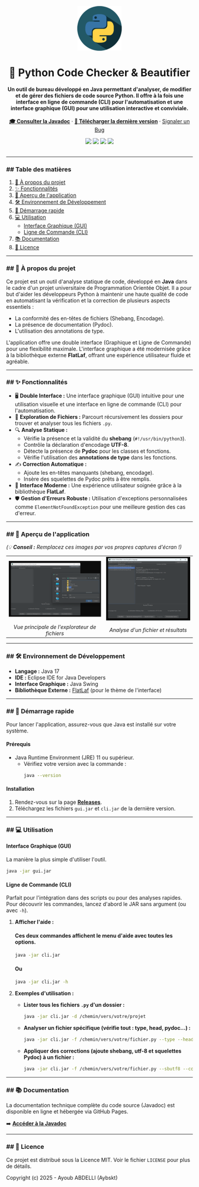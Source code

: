 <div align="center">
  <img src="https://raw.githubusercontent.com/Aybskt/Checker-Beautifier-in-Java-for-python-language/main/assets/logo.png" width="120px" />
  <h1 align="center">🐍 Python Code Checker & Beautifier</h1>
  <p align="center">
    <strong>Un outil de bureau développé en Java permettant d'analyser, de modifier et de gérer des fichiers de code source Python. Il offre à la fois une interface en ligne de commande (CLI) pour l'automatisation et une interface graphique (GUI) pour une utilisation interactive et conviviale.</strong>
    <br />
    <br />
    <a href="https://aybskt.github.io/Checker-Beautifier-in-Java-for-python-language/"><strong>🎓 Consulter la Javadoc</strong></a>
    ·
    <a href="https://github.com/Aybskt/Checker-Beautifier-in-Java-for-python-language/releases"><strong>🚀 Télécharger la dernière version</strong></a>
    ·
    <a href="https://github.com/Aybskt/Checker-Beautifier-in-Java-for-python-language/issues">Signaler un Bug</a>
  </p>
</div>

<div align="center">
  <img src="https://img.shields.io/github/last-commit/Aybskt/Checker-Beautifier-in-Java-for-python-language?style=for-the-badge&logo=github&color=blue" />
  <img src="https://img.shields.io/github/repo-size/Aybskt/Checker-Beautifier-in-Java-for-python-language?style=for-the-badge&logo=github" />
  <img src="https://img.shields.io/github/languages/top/Aybskt/Checker-Beautifier-in-Java-for-python-language?style=for-the-badge&logo=java" />
  <img src="https://img.shields.io/github/license/Aybskt/Checker-Beautifier-in-Java-for-python-language?style=for-the-badge&color=green" />
</div>
<br>

---
### ## Table des matières

1.  [🌟 À propos du projet](#-à-propos-du-projet)
2.  [✨ Fonctionnalités](#-fonctionnalités)
3.  [📸 Aperçu de l'application](#-aperçu-de-lapplication)
4.  [🛠️ Environnement de Développement](#️-environnement-de-développement)
5.  [🚀 Démarrage rapide](#-démarrage-rapide)
6.  [💻 Utilisation](#-utilisation)
    * [Interface Graphique (GUI)](#interface-graphique-gui)
    * [Ligne de Commande (CLI)](#ligne-de-commande-cli)
7.  [📚 Documentation](#-documentation)
8.  [📜 Licence](#-licence)
---
### ## 🌟 À propos du projet

Ce projet est un outil d'analyse statique de code, développé en **Java** dans le cadre d'un projet universitaire de Programmation Orientée Objet. Il a pour but d'aider les développeurs Python à maintenir une haute qualité de code en automatisant la vérification et la correction de plusieurs aspects essentiels :
* La conformité des en-têtes de fichiers (Shebang, Encodage).
* La présence de documentation (Pydoc).
* L'utilisation des annotations de type.

L'application offre une double interface (Graphique et Ligne de Commande) pour une flexibilité maximale. L'interface graphique a été modernisée grâce à la bibliothèque externe **FlatLaf**, offrant une expérience utilisateur fluide et agréable.

---

### ## ✨ Fonctionnalités

* 🖥️ **Double Interface :** Une interface graphique (GUI) intuitive pour une utilisation visuelle et une interface en ligne de commande (CLI) pour l'automatisation.
* 📂 **Exploration de Fichiers :** Parcourt récursivement les dossiers pour trouver et analyser tous les fichiers `.py`.
* 🔍 **Analyse Statique :**
    * Vérifie la présence et la validité du **shebang** (`#!/usr/bin/python3`).
    * Contrôle la déclaration d'encodage **UTF-8**.
    * Détecte la présence de **Pydoc** pour les classes et fonctions.
    * Vérifie l'utilisation des **annotations de type** dans les fonctions.
* ✍️ **Correction Automatique :**
    * Ajoute les en-têtes manquants (shebang, encodage).
    * Insère des squelettes de Pydoc prêts à être remplis.
* 🎨 **Interface Moderne :** Une expérience utilisateur soignée grâce à la bibliothèque **FlatLaf**.
* 🛡️ **Gestion d'Erreurs Robuste :** Utilisation d'exceptions personnalisées comme `ElementNotFoundException` pour une meilleure gestion des cas d'erreur.

---

### ## 📸 Aperçu de l'application

*(💡 **Conseil :** Remplacez ces images par vos propres captures d'écran !)*

<table>
  <tr>
    <td><img src="https://raw.githubusercontent.com/Aybskt/Checker-Beautifier-in-Java-for-python-language/main/assets/img1.png" alt="Vue principale de l'explorateur de fichiers"></td>
    <td><img src="https://raw.githubusercontent.com/Aybskt/Checker-Beautifier-in-Java-for-python-language/main/assets/img2.png" alt="Analyse d'un fichier et résultats"></td>
  </tr>
  <tr>
    <td align="center"><em>Vue principale de l'explorateur de fichiers</em></td>
    <td align="center"><em>Analyse d'un fichier et résultats</em></td>
  </tr>
</table>

---

### ## 🛠️ Environnement de Développement

* **Langage :** Java 17
* **IDE :** Eclipse IDE for Java Developers
* **Interface Graphique :** Java Swing
* **Bibliothèque Externe :** [FlatLaf](https://www.formdev.com/flatlaf/) (pour le thème de l'interface)

---

### ## 🚀 Démarrage rapide

Pour lancer l'application, assurez-vous que Java est installé sur votre système.

#### **Prérequis**
* Java Runtime Environment (JRE) 11 ou supérieur.
    * Vérifiez votre version avec la commande :
        ```sh
        java --version
        ```

#### **Installation**
1.  Rendez-vous sur la page **[Releases](https://github.com/Aybskt/Checker-Beautifier-in-Java-for-python-language/releases)**.
2.  Téléchargez les fichiers `gui.jar` et `cli.jar` de la dernière version.

---

### ## 💻 Utilisation

#### **Interface Graphique (GUI)**

La manière la plus simple d'utiliser l'outil.
```sh
java -jar gui.jar
```
#### **Ligne de Commande (CLI)**

Parfait pour l'intégration dans des scripts ou pour des analyses rapides.
Pour découvrir les commandes, lancez d'abord le JAR sans argument (ou avec `-h`).

1.  **Afficher l'aide :**
    #### Ces deux commandes affichent le menu d'aide avec toutes les options.
    ```sh
    java -jar cli.jar
    ```
    #### Ou
    ```sh
    java -jar cli.jar -h
    ```

2.  **Exemples d'utilisation :**
    * **Lister tous les fichiers `.py` d'un dossier :**
        ```sh
        java -jar cli.jar -d /chemin/vers/votre/projet
        ```
    * **Analyser un fichier spécifique (vérifie tout : type, head, pydoc...) :**
        ```sh
        java -jar cli.jar -f /chemin/vers/votre/fichier.py --type --head --pydoc
        ```
    * **Appliquer des corrections (ajoute shebang, utf-8 et squelettes Pydoc) à un fichier :**
        ```sh
        java -jar cli.jar -f /chemin/vers/votre/fichier.py --sbutf8 --comment
        ```

---

### ## 📚 Documentation

La documentation technique complète du code source (Javadoc) est disponible en ligne et hébergée via GitHub Pages.

➡️ **[Accéder à la Javadoc](https://aybskt.github.io/Checker-Beautifier-in-Java-for-python-language/)**

---

### ## 📜 Licence

Ce projet est distribué sous la Licence MIT. Voir le fichier `LICENSE` pour plus de détails.

Copyright (c) 2025 - Ayoub ABDELLI (Aybskt)

